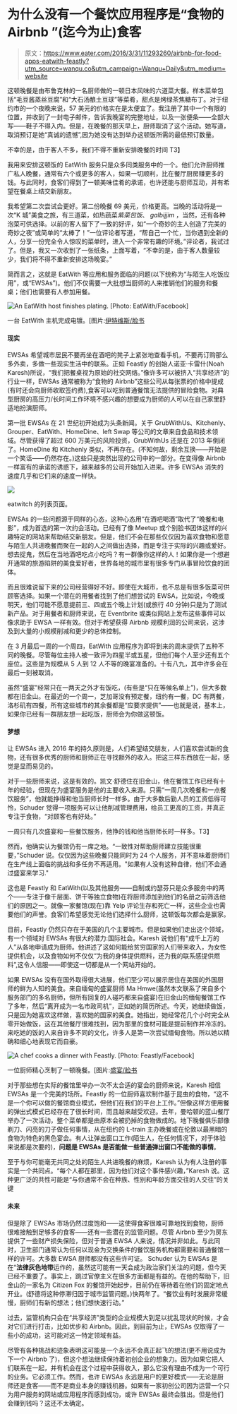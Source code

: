 # 为什么没有一个餐饮应用程序是“食物的 Airbnb ”(迄今为止)食客

> 原文：<https://www.eater.com/2016/3/31/11293260/airbnb-for-food-apps-eatwith-feastly?utm_source=wanqu.co&utm_campaign=Wanqu+Daily&utm_medium=website>

这顿晚餐是由布鲁克林的一名厨师做的一顿日本风味的六道菜大餐。样本菜单包括“毛豆酱蒸丝豆腐”和“大石汤酿土豆球”等菜肴，甜点是烤绿茶焦糖布丁。对于纽约市的一个夜晚来说，57 美元的价格实在是太便宜了。我注册了其中一个有限的位置，并收到了一封电子邮件，告诉我晚宴的完整地址，以及一张便条——全部大写——鞋子不得入内。但是，在晚餐的那天早上，厨师取消了这个活动。她写道，取消预订是她“真诚的遗憾”,因为她没有达到举办这顿饭所需的最低预订数量。

不幸的是，由于客人不多，我们不得不重新安排晚餐的时间 T3】

我用来安排这顿饭的 EatWith 服务只是众多同类服务中的一个。他们允许厨师推广私人晚餐，通常有六个或更多的客人，如果一切顺利，比在餐厅厨房赚更多的钱。与此同时，食客们得到了一顿美味佳肴的承诺，也许还能与厨师互动，并有希望在餐桌上结交新朋友。

我希望第二次尝试会更好。第二份晚餐 69 美元，价格更高。当晚的活动将是一次“K 城”美食之旅，有三道菜，如热蔬菜*紫菜包饭*、 *galbijjim* ，当然，还有各种泡菜可供选择。以前的客人留下了一致的好评，如“一个奇妙的主人创造了完美的奇妙之夜”或简单的“太棒了！”一位评论者写道，“帮自己一个忙，当你遇到全新的人，分享一份完全令人惊叹的菜单时，进入一个非常有趣的环境。”评论者，我试过了。但是，我又一次收到了一张纸条，上面写着，“不幸的是，由于客人数量较少，我们将不得不重新安排这场晚宴。”

简而言之，这就是 EatWith 等应用和服务面临的问题(以下统称为“与陌生人吃饭应用”，或“EWSAs”)。他们不仅需要一大批想当厨师的人来推销他们的服务和餐桌；他们也需要有人参加用餐。

<picture class="c-picture" data-cid="site/picture_element-1668355291_6430_152821" data-cdata="{&quot;asset_id&quot;:6259261,&quot;ratio&quot;:&quot;*&quot;}"><source srcset="https://cdn.vox-cdn.com/thumbor/2MKDjgiPz19apqeSfF2BaZWdkZw=/0x0:730x560/320x0/filters:focal(0x0:730x560):format(webp):no_upscale()/cdn.vox-cdn.com/uploads/chorus_asset/file/6259261/eatwith_chef.0.jpg 320w, https://cdn.vox-cdn.com/thumbor/5BF19jExQzxsLZMoJzRvllnTQpk=/0x0:730x560/520x0/filters:focal(0x0:730x560):format(webp):no_upscale()/cdn.vox-cdn.com/uploads/chorus_asset/file/6259261/eatwith_chef.0.jpg 520w, https://cdn.vox-cdn.com/thumbor/zOMoj4QIDoCb_v5xKECuVSN7YZ8=/0x0:730x560/720x0/filters:focal(0x0:730x560):format(webp):no_upscale()/cdn.vox-cdn.com/uploads/chorus_asset/file/6259261/eatwith_chef.0.jpg 720w, https://cdn.vox-cdn.com/thumbor/fFB2KG-sdDkhCqwo4xClUdFOdAQ=/0x0:730x560/920x0/filters:focal(0x0:730x560):format(webp):no_upscale()/cdn.vox-cdn.com/uploads/chorus_asset/file/6259261/eatwith_chef.0.jpg 920w, https://cdn.vox-cdn.com/thumbor/v7O7q8ekYund78GYVZB56Kexi5E=/0x0:730x560/1120x0/filters:focal(0x0:730x560):format(webp):no_upscale()/cdn.vox-cdn.com/uploads/chorus_asset/file/6259261/eatwith_chef.0.jpg 1120w, https://cdn.vox-cdn.com/thumbor/EWgoikxbu4aEwX5IUR8BUzhbrTg=/0x0:730x560/1320x0/filters:focal(0x0:730x560):format(webp):no_upscale()/cdn.vox-cdn.com/uploads/chorus_asset/file/6259261/eatwith_chef.0.jpg 1320w, https://cdn.vox-cdn.com/thumbor/VmcYUr1LFCehG8TkbfajPV_x4Js=/0x0:730x560/1520x0/filters:focal(0x0:730x560):format(webp):no_upscale()/cdn.vox-cdn.com/uploads/chorus_asset/file/6259261/eatwith_chef.0.jpg 1520w, https://cdn.vox-cdn.com/thumbor/AIVzkGr_LswAqVLcEQRmFMTUGL8=/0x0:730x560/1720x0/filters:focal(0x0:730x560):format(webp):no_upscale()/cdn.vox-cdn.com/uploads/chorus_asset/file/6259261/eatwith_chef.0.jpg 1720w, https://cdn.vox-cdn.com/thumbor/P-0xQh-G3QnvsqEmF0etJoqmBO8=/0x0:730x560/1920x0/filters:focal(0x0:730x560):format(webp):no_upscale()/cdn.vox-cdn.com/uploads/chorus_asset/file/6259261/eatwith_chef.0.jpg 1920w" sizes="(min-width: 1221px) 846px, (min-width: 880px) calc(100vw - 334px), 100vw" type="image/webp">![An EatWith host finishes plating. [Photo: EatWith/Facebook]](img/d1925b9381e6617f0ff90a8521e33ea0.png)</picture>

一台 EatWith 主机完成电镀。[图片:[伊特维斯/脸书](https://www.facebook.com/EatWith/photos/pb.421664834552512.-2207520000.1459271581./1014560075262982/?type=3&theater)

#### 现实

EWSAs 希望城市居民不要再坐在酒吧的凳子上紧张地查看手机，不要再订购那么多外卖，多做一些现实生活中的联系。正如 Feastly 的创始人诺亚·卡雷什(Noah Karesh)所说，“我们把餐桌视为原始的社交网络。”像许多可以被挤入“共享经济”的行业一样，EWSAs 通常被称为“食物的 Airbnb”这些公司从每张票的价格中提成(有时还会向厨师收取签约费),食客可以吃到普通餐馆无法提供的冒险食物。对典型厨房的高压力/长时间工作环境不感兴趣的想要成为厨师的人可以在自己家里舒适地扮演厨师。

第一批 EWSAs 在 21 世纪初开始成为头条新闻。关于 GrubWithUs、Kitchenly、Grouper、EatWith、HomeDine、left Swap 等公司的文章来自食品和技术领域。尽管获得了超过 600 万美元的风险投资，GrubWithUs 还是在 2013 年倒闭了。HomeDine 和 Kitchenly 类似，不再存在。(不知何故，剩余互换——开始是一个笑话——仍然存在。)这些只是突然出现的公司中的一部分。在变得像 Airbnb 一样富有的承诺的诱惑下，越来越多的公司开始加入进来。许多 EWSAs 消失的速度几乎和它们来的速度一样快。

<picture class="c-picture" data-cid="site/picture_element-1668355291_2141_152822" data-cdata="{&quot;asset_id&quot;:6235491,&quot;ratio&quot;:&quot;*&quot;}"><source srcset="https://cdn.vox-cdn.com/thumbor/NLZSfu4elMZ0hBBeltJLxT1jE_4=/0x0:1440x1637/320x0/filters:focal(0x0:1440x1637):format(webp):no_upscale()/cdn.vox-cdn.com/uploads/chorus_asset/file/6235491/ew-event-listings.0.jpg 320w, https://cdn.vox-cdn.com/thumbor/_-FQclrW8gpKjnEGLoaci40f56w=/0x0:1440x1637/520x0/filters:focal(0x0:1440x1637):format(webp):no_upscale()/cdn.vox-cdn.com/uploads/chorus_asset/file/6235491/ew-event-listings.0.jpg 520w, https://cdn.vox-cdn.com/thumbor/1kk0G_o-Q_FnPB6noWTf5M46y4Q=/0x0:1440x1637/720x0/filters:focal(0x0:1440x1637):format(webp):no_upscale()/cdn.vox-cdn.com/uploads/chorus_asset/file/6235491/ew-event-listings.0.jpg 720w, https://cdn.vox-cdn.com/thumbor/9AZzSnQO6ubpjotZn6uU6plVI6c=/0x0:1440x1637/920x0/filters:focal(0x0:1440x1637):format(webp):no_upscale()/cdn.vox-cdn.com/uploads/chorus_asset/file/6235491/ew-event-listings.0.jpg 920w, https://cdn.vox-cdn.com/thumbor/JHWXHYyyhd5EEpMiF3_lvRveJuM=/0x0:1440x1637/1120x0/filters:focal(0x0:1440x1637):format(webp):no_upscale()/cdn.vox-cdn.com/uploads/chorus_asset/file/6235491/ew-event-listings.0.jpg 1120w, https://cdn.vox-cdn.com/thumbor/Cx948IAd2Sj2ZlBG02fHbk1r3Hc=/0x0:1440x1637/1320x0/filters:focal(0x0:1440x1637):format(webp):no_upscale()/cdn.vox-cdn.com/uploads/chorus_asset/file/6235491/ew-event-listings.0.jpg 1320w, https://cdn.vox-cdn.com/thumbor/q69OCw7q1GyA3QnNyXOeVnc4o-8=/0x0:1440x1637/1520x0/filters:focal(0x0:1440x1637):format(webp):no_upscale()/cdn.vox-cdn.com/uploads/chorus_asset/file/6235491/ew-event-listings.0.jpg 1520w, https://cdn.vox-cdn.com/thumbor/6181lIRKj3Td-jnReISZ6E3F6Go=/0x0:1440x1637/1720x0/filters:focal(0x0:1440x1637):format(webp):no_upscale()/cdn.vox-cdn.com/uploads/chorus_asset/file/6235491/ew-event-listings.0.jpg 1720w, https://cdn.vox-cdn.com/thumbor/ilNIGpAD_PZHDqjLJ_brtW6kKrc=/0x0:1440x1637/1920x0/filters:focal(0x0:1440x1637):format(webp):no_upscale()/cdn.vox-cdn.com/uploads/chorus_asset/file/6235491/ew-event-listings.0.jpg 1920w" sizes="(min-width: 1221px) 846px, (min-width: 880px) calc(100vw - 334px), 100vw" type="image/webp">![](img/c3a8735a7b2406ee921542475cf94e46.png)</picture>

eatwitch 的列表页面。

EWSAs 的一些问题源于同样的心态，这种心态用“在酒吧喝酒”取代了“晚餐和电影”，成为首选的第一次约会活动。已经有了像 Meetup 或个别脸书团体这样的兴趣特定的网站来帮助结交新朋友。但是，他们不会在那些仅仅因为喜欢食物和愿意与陌生人共进晚餐而聚在一起的人之间做出选择，而是专注于实际的兴趣或爱好。想去捉鬼，然后在当地酒吧吃点小吃吗？有一群像你这样的人！如果你是一个想避开通常的旅游陷阱的美食爱好者，世界各地的城市里有很多专门从事冒险饮食的团体。

而且很难说留下来的公司经营得好不好。即使在大城市，也不总是有很多饭菜可供顾客选择。如果一个潜在的用餐者找到了他们想尝试的 EWSA，比如说，今晚或明天，他们可能不愿意提前三、四或五个晚上计划(或旅行 40 分钟)只是为了测试新产品。对于用餐者和厨师来说，在 Eventbrite 或类似网站上发布这些事件可以像求助于 EWSA 一样有效。但对于希望获得 Airbnb 规模利润的公司来说，这涉及到大量的小规模削减和更少的总体控制。

在 3 月最后一周的一个周四，EatWith 应用程序为即将到来的周末提供了五种不同的晚餐。尽管每位主持人被一致评为四星半或五星，但他们每个人至少还有五个座位。这些是为规模从 5 人到 12 人不等的晚宴准备的。十有八九，其中许多会在最后一刻被取消。

虽然“盛宴”经常只在一两天之外才有饭吃，(有些是“只在等候名单上”)，但大多数都在旧金山。在最近的一个周一，芝加哥没有预定餐，纽约有一餐，DC 有两餐，洛杉矶有四餐，所有这些城市的其余餐都是“应要求提供”——也就是说，基本上，如果你已经有一群朋友想一起吃饭，厨师会为你做这顿饭。

#### 梦想

让 EWSAs 进入 2016 年的持久原则是，人们希望结交朋友，人们喜欢尝试新的食物，还有很多优秀的厨师和厨师正在寻找额外的收入。把这三样东西放在一起，感觉是显而易见的。

对于一些厨师来说，这是有效的。凯文·舒德住在旧金山，他在餐馆工作已经有十年的经验，但现在为盛宴服务是他的主要收入来源。只需“一周几次晚餐和一点餐饮服务”，他就能挣得和他当厨师长时一样多。由于大多数后勤人员的工资低得可怜，Schuder 觉得一项服务可以让他削减管理费用，给员工更高的工资，并真正专注于食物，“对顾客也有好处。”

一周只有几次盛宴和一些餐饮服务，他挣的钱和他当厨师长时一样多。T3】

然而，他确实认为餐馆仍有一席之地。“一致性对帮助厨师建立技能很重要，”Schuder 说。仅仅因为这些晚餐只能同时为 24 个人服务，并不意味着厨师们在生产线上面临的挑战和多任务不再适用。"如果有人没有这种自律，他们不会通过盛宴来学习."

这也是 Feastly 和 EatWith(以及其他服务——自制或约瑟芬只是众多服务中的两个——专注于像千层面、饼干等独立食物)在将厨师添加到他们的名册之前筛选他们的原因之一。就像一家餐馆(现在)靠 Yelp 评论生存和死亡一样，这些企业也需要他们的声誉。食客们希望感觉无论他们选择什么厨师，这顿饭每次都会是赢家。

目前，Feastly 仍然只存在于美国的几个主要城市。但是如果他们走出这个领域，有一个领域对 EWSAs 有很大的潜力:国际社会。Karesh 说他们有“成千上万的人”从各地申请成为厨师。他讲述了这如何能给贫穷国家的人们带来收入，为女性提供机会，以及食物如何不仅仅“为我的身体提供燃料，还为我的联系感提供燃料”,这令人信服——即使这一切都是从一个网站开始的。

如果 EWSAs 没有在国外取得很大进展，他们至少可以展示居住在美国的外国厨师的鲜为人知的美食。来自缅甸的盛宴厨师 Ma Hmwe(虽然本文联系了来自多个服务部门的多名厨师，但所有回复的人碰巧都来自盛宴)在旧金山的缅甸餐馆工作了多年，然后“离开成为一名市政司机”，正如她的简历所述。今天，她继续做饭，只是因为她喜欢这样做，喜欢她的国家的美食。她指出，她经常花几个小时完全从零开始做饭，这在其他餐厅很难找到，因为那里的食材可能是提前制作并冷冻的。来吃她的饭的人来自许多不同的文化，许多人是第一次尝试缅甸食物。所以她以精确和细心地表现它而自豪。

<picture class="c-picture" data-cid="site/picture_element-1668355291_435_152823" data-cdata="{&quot;asset_id&quot;:6259179,&quot;ratio&quot;:&quot;*&quot;}"><source srcset="https://cdn.vox-cdn.com/thumbor/bYuHrB6qu35jmIx8ioiF_9XjlI4=/0x0:960x640/320x0/filters:focal(0x0:960x640):format(webp):no_upscale()/cdn.vox-cdn.com/uploads/chorus_asset/file/6259179/feastly-chef.0.jpg 320w, https://cdn.vox-cdn.com/thumbor/DagIcP026E7GREmCjECyjUIl0tM=/0x0:960x640/520x0/filters:focal(0x0:960x640):format(webp):no_upscale()/cdn.vox-cdn.com/uploads/chorus_asset/file/6259179/feastly-chef.0.jpg 520w, https://cdn.vox-cdn.com/thumbor/rPkcW0oOUbYXhf8eRqZ8OVrc5cw=/0x0:960x640/720x0/filters:focal(0x0:960x640):format(webp):no_upscale()/cdn.vox-cdn.com/uploads/chorus_asset/file/6259179/feastly-chef.0.jpg 720w, https://cdn.vox-cdn.com/thumbor/Qeo7H0ziqeDFqpb8hTpQWt_6LsU=/0x0:960x640/920x0/filters:focal(0x0:960x640):format(webp):no_upscale()/cdn.vox-cdn.com/uploads/chorus_asset/file/6259179/feastly-chef.0.jpg 920w, https://cdn.vox-cdn.com/thumbor/YzewUqsUMB6nrX-X-9ZmxZKHkeM=/0x0:960x640/1120x0/filters:focal(0x0:960x640):format(webp):no_upscale()/cdn.vox-cdn.com/uploads/chorus_asset/file/6259179/feastly-chef.0.jpg 1120w, https://cdn.vox-cdn.com/thumbor/Dc9odYmcel3ZfXullr5c_MpBpcw=/0x0:960x640/1320x0/filters:focal(0x0:960x640):format(webp):no_upscale()/cdn.vox-cdn.com/uploads/chorus_asset/file/6259179/feastly-chef.0.jpg 1320w, https://cdn.vox-cdn.com/thumbor/aKdbeCgOYwxdInKN9RNP5H43ePk=/0x0:960x640/1520x0/filters:focal(0x0:960x640):format(webp):no_upscale()/cdn.vox-cdn.com/uploads/chorus_asset/file/6259179/feastly-chef.0.jpg 1520w, https://cdn.vox-cdn.com/thumbor/ZpV2rUb5kmFuQf_oPkbAu5KVfMk=/0x0:960x640/1720x0/filters:focal(0x0:960x640):format(webp):no_upscale()/cdn.vox-cdn.com/uploads/chorus_asset/file/6259179/feastly-chef.0.jpg 1720w, https://cdn.vox-cdn.com/thumbor/8bvUeeuHdM61ogHVmj2GcNyWTMk=/0x0:960x640/1920x0/filters:focal(0x0:960x640):format(webp):no_upscale()/cdn.vox-cdn.com/uploads/chorus_asset/file/6259179/feastly-chef.0.jpg 1920w" sizes="(min-width: 1221px) 846px, (min-width: 880px) calc(100vw - 334px), 100vw" type="image/webp">![A chef cooks a dinner with Feastly. [Photo: Feastly/Facebook]](img/e836a670e6af9fe59917fe005355e600.png)</picture>

一位厨师精心烹制了一顿晚餐。[图片:[盛宴/脸书](https://www.facebook.com/Feastly/photos/pb.305738242778998.-2207520000.1459271169./1043674005652081/?type=3&theater)

对于那些想在实际的餐馆里举办一次不太合适的宴会的厨师来说，Karesh 相信 EWSAs 是一个完美的场所。Feastly 的一位厨师喜欢制作基于昆虫的食物，“这不是一个你可以做的餐馆商业模式，但他们在我们的平台上工作。”但像这样方便用餐的弹出式模式已经存在了很长时间，而且越来越受欢迎。去年，曼哈顿的蓝山餐厅举办了一次活动，整个菜单都是由原本会被扔掉的食物做成的。地下晚餐俱乐部像剃刀、闪亮的刀子做任何事情，从在纽约的 L-train 主办晚餐或在伦敦以最黑暗的食物为特色的黑色宴会。有人让弹出窗口工作(陌生人，在任何情况下，对于体验来说都是次要的)，**问题是 EWSAs 是否能做一些普通弹出窗口不能做的事情**。

至于与你可能毫无共同之处的陌生人共进晚餐的麻烦，Karesh 认为有人注册的事实是一个共同点。“每个人都在那里，因为他们对这个事件感兴趣，”Karesh 说。这种更广泛的共性可能是“与你通常不会在种族、性别和年龄方面交往的人交往”的关键

#### 未来

但是除了 EWSAs 市场仍然过度饱和——这使得食客很难可靠地找到食物，厨师很难接触到足够多的食客——还有一些潜在的监管问题。尽管 Airbnb 至少为房东提供了一些财产损失保险，但对于普通 EWSA 人来说，情况并非如此。与此同时，卫生部门通常认为任何以现金为交换条件的餐饮服务机构都需要和普通餐馆一样的许可。大多数 EWSA 厨师都没有这些许可证。 Schuder 认为 EWSAs 是在“**法律灰色地带**运作的，虽然这可能有一天会成为政治家们关注的问题，但今天已经不重要了。事实上，跳过官僚主义在很多方面都是有益的。在他的帮助下，旧金山的一家名为 Citizen Fox 的餐馆开始起步，目前仍在等待着在他们的固定地点开业。(舒德将这种停滞归因于城市监管问题。)快两年了。“餐饮业有时发展非常缓慢，厨师们有新的想法；他们想快速行动。”

过去，监管机构只会在“共享经济”类型的企业规模大到足以扰乱现状的时候，才会对它们进行打击，比如优步和 Airbnb。因此，到目前为止，EWSAs 仅取得了一些小的成功，这可能对这一特定领域有益。

尽管有各种挑战和迹象表明这可能是一个永远不会真正起飞的想法(更不用说成为下一个 Airbnb 了)，但这个想法继续保持着初创企业的想象力。因为如果它把人们联系在一起，并有机会在这个过程中获得收入，那么它没有理由不成为一个可行的业务。它必须工作。然而，也许 EWSAs 永远是用户的更好模式——无论是厨师还是食客——而不是商业本身的赚钱机器。如果有一家初创公司因为运营一个只为用户服务的网站或应用程序而感到成功，或许 EWSAs 最终会胜出。但是他们会赚到钱吗？这还不太确定。